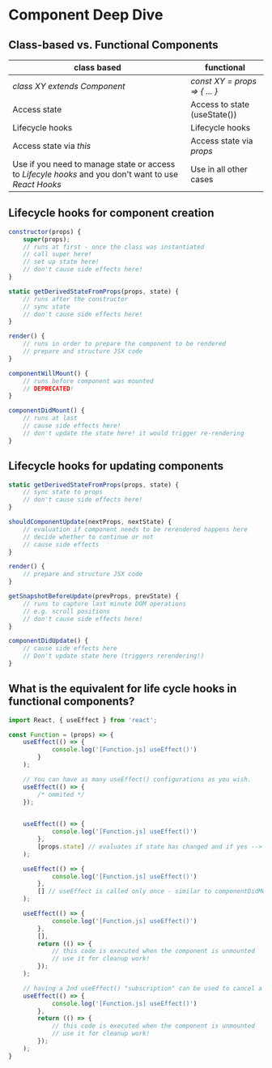 # Component Deep Dive

## Class-based vs. Functional Components

| class based | functional |
|--- | --- |
| *class XY extends Component* | *const XY = props => { ... }* |
| Access state | Access to state (useState())
| Lifecycle hooks | Lifecycle hooks | 
| Access state via _this_ | Access state via _props_ |
| Use if you need to manage state or access to _Lifecyle hooks_ and you don't want to use _React Hooks_ | Use in all other cases

## Lifecycle hooks for component creation

~~~js
constructor(props) {
    super(props);
    // runs at first - once the class was instantiated
    // call super here!
    // set up state here!
    // don't cause side effects here!
}

static getDerivedStateFromProps(props, state) {
    // runs after the constructor
    // sync state
    // don't cause side effects here!
}

render() {
    // runs in order to prepare the component to be rendered
    // prepare and structure JSX code
}

componentWillMount() {
    // runs before component was mounted
    // DEPRECATED!
}

componentDidMount() {
    // runs at last
    // cause side effects here!
    // don't update the state here! it would trigger re-rendering
}
~~~

## Lifecycle hooks for updating components

~~~js
static getDerivedStateFromProps(props, state) {
    // sync state to props
    // don't cause side effects here!
}

shouldComponentUpdate(nextProps, nextState) {
    // evaluation if component needs to be rerendered happens here
    // decide whether to continue or not
    // cause side effects
}

render() {
    // prepare and structure JSX code
}

getSnapshotBeforeUpdate(prevProps, prevState) {
    // runs to capture last minute DOM operations
    // e.g. scroll positions
    // don't cause side effects here!
}

componentDidUpdate() {
    // cause side effects here
    // Don't update state here (triggers rerendering!)
}
~~~

## What is the equivalent for life cycle hooks in functional components?

~~~js
import React, { useEffect } from 'react';

const Function = (props) => {
    useEffect(() => { 
            console.log('[Function.js] useEffect()')
        }
    );

    // You can have as many useEffect() configurations as you wish.
    useEffect(() => {
        /* ommited */
    });

    
    useEffect(() => { 
            console.log('[Function.js] useEffect()')
        }, 
        [props.state] // evaluates if state has changed and if yes --> call useEffect()
    );

    useEffect(() => { 
            console.log('[Function.js] useEffect()')
        }, 
        [] // useEffect is called only once - similar to componentDidMount()
    );

    useEffect(() => { 
            console.log('[Function.js] useEffect()')
        }, 
        [],
        return (() => {
            // this code is executed when the component is unmounted
            // use it for cleanup work!
        });
    );

    // having a 2nd useEffect() "subscription" can be used to cancel a pending operation! whenever the component is re-rendered
    useEffect(() => { 
            console.log('[Function.js] useEffect()')
        },
        return (() => {
            // this code is executed when the component is unmounted
            // use it for cleanup work!
        });
    );
}

~~~